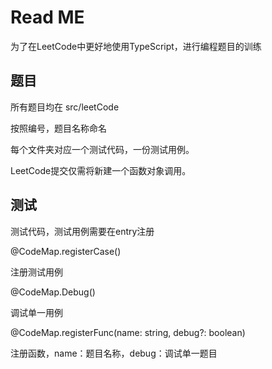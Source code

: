 # Read ME
为了在LeetCode中更好地使用TypeScript，进行编程题目的训练

## 题目 
所有题目均在 src/leetCode

按照编号，题目名称命名

每个文件夹对应一个测试代码，一份测试用例。

LeetCode提交仅需将新建一个函数对象调用。

## 测试
测试代码，测试用例需要在entry注册

@CodeMap.registerCase()

注册测试用例

@CodeMap.Debug()

调试单一用例

@CodeMap.registerFunc(name: string, debug?: boolean)

注册函数，name：题目名称，debug：调试单一题目

